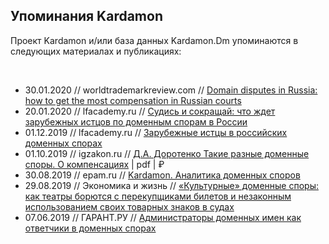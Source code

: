 ## Упоминания Kardamon

Проект Kardamon и/или база данных Kardamon.Dm упоминаются в следующих материалах и публикациях:

<br/>

* 30.01.2020 // worldtrademarkreview.com // [Domain disputes in Russia: how to get the most compensation in Russian courts](https://www.worldtrademarkreview.com/brand-management/domain-disputes-in-russia-how-get-most-compensation-in-russian-courts)
* 20.01.2020 // lfacademy.ru // [Судись и сокращай: что ждет зарубежных истцов по доменным спорам в России](https://lfacademy.ru/sphere/post/sudis-i-sokraschai-chto-zhdet-zarubezhnyh-istcov-po-domennym-sporam-v-rossii)
* 01.12.2019 // lfacademy.ru // [Зарубежные истцы в российских доменных спорах](https://lfacademy.ru/course/2232751)
* 01.10.2019 // igzakon.ru // [Д.А. Доротенко Такие разные доменные споры. О компенсациях](https://igzakon.ru/magazine535) | pdf | ₽
* 30.08.2019 // epam.ru // [Kardamon. Аналитика доменных споров](https://epam.ru/rus/events/view/vstrecha-diskussionnogo-kluba-yuristov-it-otrasli-79578)
* 29.08.2019 // Экономика и жизнь // [«Культурные» доменные споры: как театры борются с перекупщиками билетов и незаконным использованием своих товарных знаков в судах](https://www.eg-online.ru/article/405291/)
* 07.06.2019 // ГАРАНТ.РУ // [Администраторы доменных имен как ответчики в доменных спорах](http://www.garant.ru/ia/opinion/author/dorotenko/1275783/)
